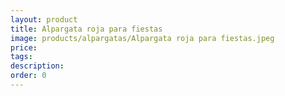 ```yaml
---
layout: product
title: Alpargata roja para fiestas
image: products/alpargatas/Alpargata roja para fiestas.jpeg
price: 
tags: 
description: 
order: 0
---
```

